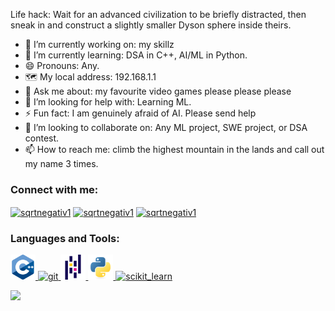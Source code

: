 Life hack: Wait for an advanced civilization to be briefly distracted, then sneak in and construct a slightly smaller Dyson sphere inside theirs.

- 🔭 I’m currently working on: my skillz
- 🌱 I’m currently learning: DSA in C++, AI/ML in Python.
- 😄 Pronouns: Any.
- 🗺️ My local address: 192.168.1.1
- 💬 Ask me about: my favourite video games please please please
- 🤔 I’m looking for help with: Learning ML.
- ⚡ Fun fact: I am genuinely afraid of AI. Please send help
- 👯 I’m looking to collaborate on: Any ML project, SWE project, or DSA contest.
- 📫 How to reach me: climb the highest mountain in the lands and call out my name 3 times.

<h3 align="left">Connect with me:</h3>
<p align="left">
<a href="https://kaggle.com/sqrtnegativ1" target="blank"><img align="center" src="https://raw.githubusercontent.com/rahuldkjain/github-profile-readme-generator/master/src/images/icons/Social/kaggle.svg" alt="sqrtnegativ1" height="30" width="40" /></a>
<a href="https://codeforces.com/profile/sqrtnegativ1" target="blank"><img align="center" src="https://raw.githubusercontent.com/rahuldkjain/github-profile-readme-generator/master/src/images/icons/Social/codeforces.svg" alt="sqrtnegativ1" height="30" width="40" /></a>
<a href="https://www.leetcode.com/sqrtnegativ1" target="blank"><img align="center" src="https://raw.githubusercontent.com/rahuldkjain/github-profile-readme-generator/master/src/images/icons/Social/leet-code.svg" alt="sqrtnegativ1" height="30" width="40" /></a>
</p>

<h3 align="left">Languages and Tools:</h3>
<p align="left"> <a href="https://www.w3schools.com/cpp/" target="_blank" rel="noreferrer"> <img src="https://raw.githubusercontent.com/devicons/devicon/master/icons/cplusplus/cplusplus-original.svg" alt="cplusplus" width="40" height="40"/> </a> <a href="https://git-scm.com/" target="_blank" rel="noreferrer"> <img src="https://www.vectorlogo.zone/logos/git-scm/git-scm-icon.svg" alt="git" width="40" height="40"/> </a> <a href="https://pandas.pydata.org/" target="_blank" rel="noreferrer"> <img src="https://raw.githubusercontent.com/devicons/devicon/2ae2a900d2f041da66e950e4d48052658d850630/icons/pandas/pandas-original.svg" alt="pandas" width="40" height="40"/> </a> <a href="https://www.python.org" target="_blank" rel="noreferrer"> <img src="https://raw.githubusercontent.com/devicons/devicon/master/icons/python/python-original.svg" alt="python" width="40" height="40"/> </a> <a href="https://scikit-learn.org/" target="_blank" rel="noreferrer"> <img src="https://upload.wikimedia.org/wikipedia/commons/0/05/Scikit_learn_logo_small.svg" alt="scikit_learn" width="40" height="40"/> </a> </p>
  
![](https://komarev.com/ghpvc/?username=SqrtNegativOne&color=brightgreen)

